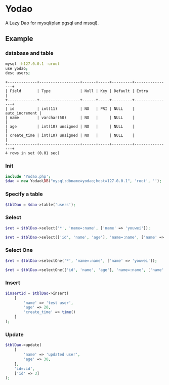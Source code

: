 # Yodao
A Lazy Dao for mysql(plan:pgsql and mssql).

## Example

### database and table
```bash
mysql -h127.0.0.1 -uroot
use yodao;
desc users;
```
```
+-------------+------------------+------+-----+---------+----------------+
| Field       | Type             | Null | Key | Default | Extra          |
+-------------+------------------+------+-----+---------+----------------+
| id          | int(11)          | NO   | PRI | NULL    | auto_increment |
| name        | varchar(50)      | NO   |     | NULL    |                |
| age         | int(10) unsigned | NO   |     | NULL    |                |
| create_time | int(10) unsigned | NO   |     | NULL    |                |
+-------------+------------------+------+-----+---------+----------------+
4 rows in set (0.01 sec)
```

### Init
```php
include 'Yodao.php';
$dao = new Yodao\DB("mysql:dbname=yodao;host=127.0.0.1", 'root', '');
```

### Specify a table
```php
$tblDao = $dao->table('users');
```

### Select
```php
$ret = $tblDao->select('*', 'name=:name', ['name' => 'youwei']);
```

```php
$ret = $tblDao->select(['id', 'name', 'age'], 'name=:name', ['name' => 'youwei']);
```

### Select One
```php
$ret = $tblDao->selectOne('*', 'name=:name', ['name' => 'youwei']);
```

```php
$ret = $tblDao->selectOne(['id', 'name', 'age'], 'name=:name', ['name' => 'youwei']);
```

### Insert 
```php
$insertId = $tblDao->insert(
    [
        'name' => 'test user',
        'age' => 20,
        'create_time' => time()
    ]
);
```

### Update
```php
$tblDao->update(
    [
        'name' => 'updated user',
        'age' => 30,
    ],
    'id=:id',
    ['id' => 3]
);
```
